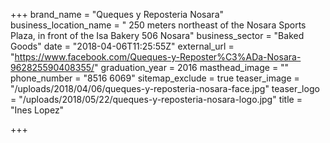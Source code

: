 +++
brand_name = "Queques y Reposteria Nosara"
business_location_name = " 250 meters northeast of the Nosara Sports Plaza, in front of the Isa Bakery 506 Nosara"
business_sector = "Baked Goods"
date = "2018-04-06T11:25:55Z"
external_url = "https://www.facebook.com/Queques-y-Reposter%C3%ADa-Nosara-962825590408355/"
graduation_year = 2016
masthead_image = ""
phone_number = "8516 6069"
sitemap_exclude = true
teaser_image = "/uploads/2018/04/06/queques-y-reposteria-nosara-face.jpg"
teaser_logo = "/uploads/2018/05/22/queques-y-reposteria-nosara-logo.jpg"
title = "Ines Lopez"

+++
